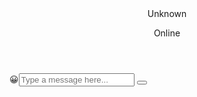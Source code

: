 
<!DOCTYPE html>
<html lang="en">
<head>
  <meta charset="UTF-8">
  <meta name="viewport" content="width=device-width, initial-scale=1.0">
  <meta http-equiv="X-UA-Compatible" content="ie=edge">
  <link rel="icon" href="img/logo.png">
  <title>BlackChat</title>
  <link rel="stylesheet" href="style.css">
  <link rel="stylesheet" href="https://cdnjs.cloudflare.com/ajax/libs/font-awesome/5.15.2/css/all.min.css"/>
  
  <link href="https://www.jqueryscript.net/demo/Emoji-Picker-jQuery-Twemoji/src/jquery.lsxemojipicker.css" rel="stylesheet">
  <script src="https://twemoji.maxcdn.com/2/twemoji.min.js" 
        integrity="sha384-vojMYWMgmEhE4UFyXarYAx15WrGwFWfYep8svrRf1anCUzrYn9xlhuXrK9fgsixc" 
        crossorigin="anonymous">
</script>
<script src="https://code.jquery.com/jquery-3.3.1.min.js" 
        integrity="sha384-tsQFqpEReu7ZLhBV2VZlAu7zcOV+rXbYlF2cqB8txI/8aZajjp4Bqd+V6D5IgvKT" 
        crossorigin="anonymous">
</script>

<script src="https://www.jqueryscript.net/demo/Emoji-Picker-jQuery-Twemoji/src/jquery.lsxemojipicker.js"></script>
  
  
  <!-- Global site tag (gtag.js) - Google Analytics -->
<script async src="https://www.googletagmanager.com/gtag/js?id=G-H74CN16WKL"></script>
<script>
  window.dataLayer = window.dataLayer || [];
  function gtag(){dataLayer.push(arguments);}
  gtag('js', new Date());

  gtag('config', 'G-H74CN16WKL');
</script>

</head><body>
  <div class="wrapper">
    <section class="chat-area">
      <header>
                <a href="users.php" class="back-icon"><i class="fas fa-arrow-left"></i></a>
        <img src="php/images/noAvatar.png" alt="">
        <div class="details">
          <span>Unknown </span>
          <p style="font-size:14px;">Online</p>
        </div>
      </header>
      <div class="chat-box">
      </div>
      <form action="#" class="typing-area">
        <div style="display:none;"></div>
        <il style="cursor: pointer;margin-top:11px;">😀</il><input emoji="true" type="text" name="message" class="input-field" placeholder="Type a message here..." autocomplete="off"><input type="text" class="incoming_id" name="incoming_id" value="1190664343" hidden>
        <button><i class="fab fa-telegram-plane"></i></button></input>
      </form>
    </section>
  </div>
  </script>
    <script src="fgEmojiPicker.js"></script>
    <script>
        const emojiPicker = new FgEmojiPicker({
            trigger: ['il'],
            removeOnSelection: false,
            closeButton: true,
            position: ['top', 'right'],
            preFetch: true,
            insertInto: document.querySelector('input'),
            emit(obj, triggerElement) {
                console.log(obj, triggerElement);
            }
        });
    </script>
  <script src="javascript/chat.js"></script>
</html>
